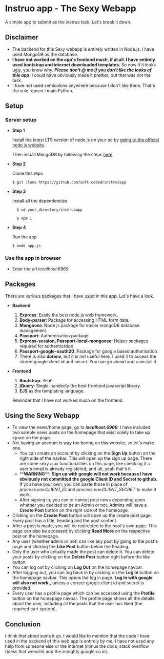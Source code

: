 # Instruo app - The Sexy Webapp

A simple app to submit as the instruo task. Let's break it down. 

## Disclaimer

* The backend for this Sexy webapp is entirely written in Node.js. I have used MongoDB as the database.
* **I have not worked on the app's frontend much, if at all. I have entirely used bootstrap and internet downloaded templates.**  So now if it looks ugly, you know why. ***Please don't @ me if you don't like the looks of this app***. I could have obviously made it prettier, but that was not the task.
* I have not used semicolons anywhere because I don't like them. That's the sole reason I main Python.

## Setup

### Server setup

* **Step 1**

    Install the latest LTS version of node js on your pc by [going to the official node js website](https://nodejs.org/en/download/).

    Then install MongoDB by following the steps [here](https://docs.mongodb.com/manual/administration/install-community/).

* **Step 2**

    Clone this repo
      
      $ git clone https://github.com/soft-coded/instruoapp

* **Step 3**

    Install all the dependencies

        $ cd your_directory/instruoapp

        $ npm i

* **Step 4**

    Run the app
    
      $ node app.js

### Use the app in browser

* Enter the url *localhost:6969*
## Packages
There are various packages that I have used in this app. Let's have a look.

* **Backend**
  1. **Express**:  Easily the best node.js web framework.
  1. **Body-parser**: Package for accessing HTML form data.
  1. **Mongoose**: Node js package for easier mongoDB database management.
  1. **Passport**: Authentication package.
  1. **Express-session, Passport-local-mongoose**: Helper packages required for authentication.
  1. **Passport-google-oauth20**: Package for google based authorisation.
  1. There is also **dotenv**, but it is not useful here. I used it to access the stored google client id and secret. You can go ahead and uninstall it.
  
* **Frontend**
  1. **Bootstrap**: Yeah.
  1. **jQuery**:  Single-handedly the best frontend javascript library.
  1. **EJS** as the templating language.  
  
  Reminder that I have not worked much on the frontend.
  

## Using the Sexy Webapp

* To view the news/home page, go to ***localhost:6969***. I have included two sample news posts on the homepage that exist solely to take up space on the page.
* Not having an account is way too boring on this website, so let's make one.
  * You can create an account by clicking on the **Sign Up** button on the right side of the navbar. This will open up the sign up page. There are some sexy ajax functionalities on this page, like checking if a user's email is already registered, and uh, yeah that's it.
  * \*\***WARNING**\*\*: **Sign up with google will not work because I have obviously not committed the google Client ID and Secret to github.** If you have your own, you can paste those in place of *process.env.CLIENT_ID* and *process.env.CLIENT_SECRET* to make it work.
  * After signing in, you can or cannot post news depending upon whether you decided to be an Admin or not. Admins will have a **Create Post** button on the right side of the homepage.
* Clicking on the **Create Post** button will open up the create post page. Every post has a title, heading and the post content.
* After a post is made, you will be redirected to the post's own page. This page can also be accessed by clicking **Read More** on the respective post on the homepage.
* Any user (whether admin or not) can like any post by going to the post's page and clicking the **Like Post** button below the heading.
* Only the user who actually made the post can delete it. You can delete your posts by clicking on the **Delete Post** button right before the like button.
* You can log out by clicking on **Log Out** on the homepage navbar.
* After logging out, you can log back in by clicking on the **Log In** button on the homepage navbar. This opens the log in page. **Log In with google will also not work.**, unless a correct google client id and secret is provided.
* Every user has a profile page which can be accessed using the **Profile** button on the homepage navbar. The profile page shows all the details about the user, including all the posts that the user has liked (the required cart system).

## Conclusion
I think that about sums it up. I would like to mention that the code I have used in the backend of this web app is entirely by me. I have not used any help from someone else or the internet (minus the docs, stack overflow (bless that website) and the almighty google.co.in).
